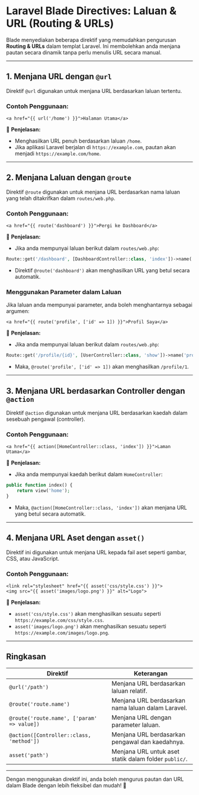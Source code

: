 # **Laravel Blade Directives: Laluan & URL (Routing & URLs)**

Blade menyediakan beberapa direktif yang memudahkan pengurusan **Routing & URLs** dalam templat Laravel. Ini membolehkan anda menjana pautan secara dinamik tanpa perlu menulis URL secara manual.

---

## **1. Menjana URL dengan `@url`**

Direktif `@url` digunakan untuk menjana URL berdasarkan laluan tertentu.

### **Contoh Penggunaan:**
```blade
<a href="{{ url('/home') }}">Halaman Utama</a>
```
🔹 **Penjelasan:**
- Menghasilkan URL penuh berdasarkan laluan `/home`.
- Jika aplikasi Laravel berjalan di `https://example.com`, pautan akan menjadi `https://example.com/home`.

---

## **2. Menjana Laluan dengan `@route`**

Direktif `@route` digunakan untuk menjana URL berdasarkan nama laluan yang telah ditakrifkan dalam `routes/web.php`.

### **Contoh Penggunaan:**
```blade
<a href="{{ route('dashboard') }}">Pergi ke Dashboard</a>
```

🔹 **Penjelasan:**
- Jika anda mempunyai laluan berikut dalam `routes/web.php`:
```php
Route::get('/dashboard', [DashboardController::class, 'index'])->name('dashboard');
```
- Direktif `@route('dashboard')` akan menghasilkan URL yang betul secara automatik.

### **Menggunakan Parameter dalam Laluan**
Jika laluan anda mempunyai parameter, anda boleh menghantarnya sebagai argumen:
```blade
<a href="{{ route('profile', ['id' => 1]) }}">Profil Saya</a>
```
🔹 **Penjelasan:**
- Jika anda mempunyai laluan berikut dalam `routes/web.php`:
```php
Route::get('/profile/{id}', [UserController::class, 'show'])->name('profile');
```
- Maka, `@route('profile', ['id' => 1])` akan menghasilkan `/profile/1`.

---

## **3. Menjana URL berdasarkan Controller dengan `@action`**

Direktif `@action` digunakan untuk menjana URL berdasarkan kaedah dalam sesebuah pengawal (controller).

### **Contoh Penggunaan:**
```blade
<a href="{{ action([HomeController::class, 'index']) }}">Laman Utama</a>
```
🔹 **Penjelasan:**
- Jika anda mempunyai kaedah berikut dalam `HomeController`:
```php
public function index() {
    return view('home');
}
```
- Maka, `@action([HomeController::class, 'index'])` akan menjana URL yang betul secara automatik.

---

## **4. Menjana URL Aset dengan `asset()`**

Direktif ini digunakan untuk menjana URL kepada fail aset seperti gambar, CSS, atau JavaScript.

### **Contoh Penggunaan:**
```blade
<link rel="stylesheet" href="{{ asset('css/style.css') }}">
<img src="{{ asset('images/logo.png') }}" alt="Logo">
```
🔹 **Penjelasan:**
- `asset('css/style.css')` akan menghasilkan sesuatu seperti `https://example.com/css/style.css`.
- `asset('images/logo.png')` akan menghasilkan sesuatu seperti `https://example.com/images/logo.png`.

---

## **Ringkasan**

| Direktif | Keterangan |
|-----------|------------|
| `@url('/path')` | Menjana URL berdasarkan laluan relatif. |
| `@route('route.name')` | Menjana URL berdasarkan nama laluan dalam Laravel. |
| `@route('route.name', ['param' => value])` | Menjana URL dengan parameter laluan. |
| `@action([Controller::class, 'method'])` | Menjana URL berdasarkan pengawal dan kaedahnya. |
| `asset('path')` | Menjana URL untuk aset statik dalam folder `public/`. |

---

Dengan menggunakan direktif ini, anda boleh mengurus pautan dan URL dalam Blade dengan lebih fleksibel dan mudah! 🚀
